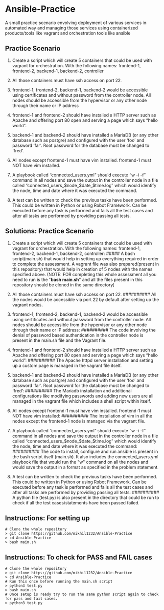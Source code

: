 # Ansible-Practice
A small practice scenario envolving deployment of various services in automated way and managing those services using containerized products/tools like vagrant and orchestration tools like ansible   

## Practice Scenario
1) Create a script which will create 5 containers that could be used with vagrant for orchestration. With the following names: frontend-1, frontend-2, backend-1, backend-2, controller

2) All those containers must have ssh access on port 22.

3) frontend-1, frontend-2, backend-1, backend-2 would be accessible using certificates and without password from the controller node. All nodes should be accessible from the hypervisor or any other node through their name or IP address
 
4) frontend-1 and frontend-2 should have installed a HTTP server such as Apache and offering port 80 open and serving a page which says “hello world”.

5) backend-1 and backend-2 should have installed a MariaDB (or any other database such as postgre) and configured with the user ‘foo’ and password ‘far’. Root password for the database must be changed to ‘fred’.

6) All nodes except frontend-1 must have vim installed. frontend-1 must NOT have vim installed.
        
7) A playbook called “connected_users.yml” should execute “w -i -f” command in all nodes and save the output in the controller node in a file called “connected_users_$node_$date_$time.log” which would identify the node, time and date where it was executed the command.

8) A test can be written to check the previous tasks have been performed. This could be written in Python or using Robot Framework. Can be executed before any task is performed and fails all the test cases and after all tasks are performed by providing passing all tests.


## Solutions: Practice Scenario
1) Create a script which will create 5 containers that could be used with vagrant for orchestration. With the following names: frontend-1, frontend-2, backend-1, backend-2, controller: 
#####<Solution>
A bash script(main.sh) that would help in setting up everything required in order to complete the assessment. A vagrant file was also prepared(present in this repository) that would help in creation of 5 nodes with the names specified above. (NOTE: FOR completing this whole assessment all you need to run is the "**bash main.sh**" and all the files present in this repository should be cloned in the same directory)

2) All those containers must have ssh access on port 22. 
#####<Solution>#####
 All the nodes would be accessible via port 22 by default after setting up the vagrant nodes.

3) frontend-1, frontend-2, backend-1, backend-2 would be accessible using certificates and without password from the controller node. All nodes should be accessible from the hypervisor or any other node through their name or IP address: 
#####<Solution>#####
The code involving the denial of password based authentication in the controller node is present in the main.sh file and the Vagrant file.
 
4) frontend-1 and frontend-2 should have installed a HTTP server such as Apache and offering port 80 open and serving a page which says “hello world”: 
#####<Solution>#####
The Apache httpd server installation and setting up a custom page is managed in the vagrant file itself.
        
5) backend-1 and backend-2 should have installed a MariaDB (or any other database such as postgre) and configured with the user ‘foo’ and password ‘far’. Root password for the database must be changed to ‘fred’:
#####<Solution>#####
The Mariadb installation and additional configurations like modifying passwords and adding new users are all managed in the vagrant file which includes a shell script within itself.

6) All nodes except frontend-1 must have vim installed. frontend-1 must NOT have vim installed:
#####<Solution>#####
The installation of vim in all the nodes except the frontend-1 node is managed via the vagrant file.

7) A playbook called “connected_users.yml” should execute “w -i -f” command in all nodes and save the output in the controller node in a file called “connected_users_$node_$date_$time.log” which would identify the node, time and date where it was executed the command:
#####<Solution>#####
The code to install, configure and run ansible is present in the bash script itself (main.sh). It also includes the connected_users.yml playbook file that would run the "w" command on all the nodes and would save the output in a format as specified in the problem statement.

8) A test can be written to check the previous tasks have been performed. This could be written in Python or using Robot Framework. Can be executed before any task is performed and fails all the test cases and after all tasks are performed by providing passing all tests:
#####<Solution>#####
A python file (test.py) is also present in the directory that could be run to check if all the test cases/statements have been passed failed. 


## Instructions: For setting up
```shell
# Clone the whole repository
> git clone https://github.com/nikhil1232/Ansible-Practice
> cd Ansible-Practice
> bash main.sh
```

## Instructions: To check for PASS and FAIL cases
```shell
# Clone the whole repository
> git clone https://github.com/nikhil1232/Ansible-Practice
> cd Ansible-Practice
# Run this once before running the main.sh script
> python3 test.py
> bash main.sh
# Once setup is ready try to run the same python script again to check for pass and fail cases.
> python3 test.py
```


